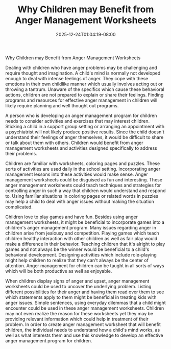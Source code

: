 ﻿---
title: "Why Children may Benefit from Anger Management Worksheets"
date: 2025-12-24T01:04:19-08:00
description: "anger management Tips for Web Success"
featured_image: "/images/anger management.jpg"
tags: ["anger management"]
---

Why Children may Benefit from Anger Management Worksheets

Dealing with children who have anger problems may be challenging and require thought and imagination. A child's mind is normally not developed enough to deal with intense feelings of anger. They cope with these emotions in their own childlike manner which usually involves acting out or throwing a tantrum. Unaware of the specifics which cause these behavioral actions, children are not prepared to explain or share their feelings. Finding programs and resources for effective anger management in children will likely require planning and well thought out programs. 

A person who is developing an anger management program for children needs to consider activities and exercises that may interest children. Sticking a child in a support group setting or arranging an appointment with a psychiatrist will not likely produce positive results. Since the child doesn't understand their feelings of anger themselves, it would be difficult to share or talk about them with others. Children would benefit from anger management worksheets and activities designed specifically to address their problems. 

Children are familiar with worksheets, coloring pages and puzzles. These sorts of activities are used daily in the school setting. Incorporating anger management lessons into these activities would make sense. Anger management worksheets could be disguised as fun and interesting. These anger management worksheets could teach techniques and strategies for controlling anger in such a way that children would understand and respond to. Using familiar situations in coloring pages or related words in puzzles may help a child to deal with anger issues without making the situation complicated. 

Children love to play games and have fun. Besides using anger management worksheets, it might be beneficial to incorporate games into a children's anger management program. Many issues regarding anger in children arise from jealousy and competition. Playing games which teach children healthy interaction with other children as well as fair play would make a difference in their behavior. Teaching children that it's alright to play games and not always be the winner would be beneficial to a child's behavioral development. Designing activities which include role-playing might help children to realize that they can't always be the center of attention. Anger management for children can be taught in all sorts of ways which will be both productive as well as enjoyable.

When children display signs of anger and upset, anger management worksheets could be used to uncover the underlying problem. Listing different possibilities for their anger and having them read over them to see which statements apply to them might be beneficial in treating kids with anger issues. Simple sentences, using everyday dilemmas that a child might encounter could be used in these anger management worksheets. Children may not even realize the reason for these worksheets yet they may be providing relevant information which could help in treatment of their problem. In order to create anger management worksheet that will benefit children, the individual needs to understand how a child's mind works, as well as what interests them and use this knowledge to develop an effective anger management program for children.

